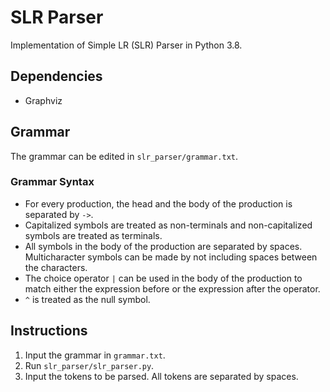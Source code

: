 # SLR Parser
Implementation of Simple LR (SLR) Parser in Python 3.8.

## Dependencies
* Graphviz

## Grammar
The grammar can be edited in `slr_parser/grammar.txt`.

### Grammar Syntax
* For every production, the head and the body of the production is separated by ``` -> ```.
* Capitalized symbols are treated as non-terminals and non-capitalized symbols are treated as terminals.
* All symbols in the body of the production are separated by spaces. Multicharacter symbols can be made by not including spaces between the characters.
* The choice operator ``` | ``` can be used in the body of the production to match either the expression before or the expression after the operator.
* ```^``` is treated as the null symbol.

## Instructions
1. Input the grammar in `grammar.txt`.
2. Run `slr_parser/slr_parser.py`.
3. Input the tokens to be parsed. All tokens are separated by spaces.
